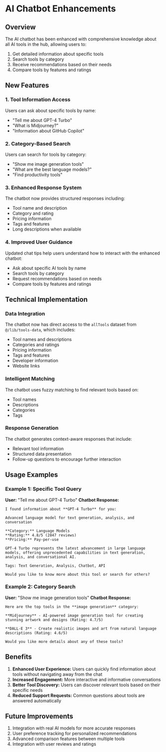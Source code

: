 # AI Chatbot Enhancements

## Overview
The AI chatbot has been enhanced with comprehensive knowledge about all AI tools in the hub, allowing users to:

1. Get detailed information about specific tools
2. Search tools by category
3. Receive recommendations based on their needs
4. Compare tools by features and ratings

## New Features

### 1. Tool Information Access
Users can ask about specific tools by name:
- "Tell me about GPT-4 Turbo"
- "What is Midjourney?"
- "Information about GitHub Copilot"

### 2. Category-Based Search
Users can search for tools by category:
- "Show me image generation tools"
- "What are the best language models?"
- "Find productivity tools"

### 3. Enhanced Response System
The chatbot now provides structured responses including:
- Tool name and description
- Category and rating
- Pricing information
- Tags and features
- Long descriptions when available

### 4. Improved User Guidance
Updated chat tips help users understand how to interact with the enhanced chatbot:
- Ask about specific AI tools by name
- Search tools by category
- Request recommendations based on needs
- Compare tools by features and ratings

## Technical Implementation

### Data Integration
The chatbot now has direct access to the `allTools` dataset from `@/lib/tools-data`, which includes:
- Tool names and descriptions
- Categories and ratings
- Pricing information
- Tags and features
- Developer information
- Website links

### Intelligent Matching
The chatbot uses fuzzy matching to find relevant tools based on:
- Tool names
- Descriptions
- Categories
- Tags

### Response Generation
The chatbot generates context-aware responses that include:
- Relevant tool information
- Structured data presentation
- Follow-up questions to encourage further interaction

## Usage Examples

### Example 1: Specific Tool Query
**User:** "Tell me about GPT-4 Turbo"
**Chatbot Response:** 
```
I found information about **GPT-4 Turbo** for you:

Advanced language model for text generation, analysis, and conversation

**Category:** Language Models
**Rating:** 4.8/5 (2847 reviews)
**Pricing:** Pay-per-use

GPT-4 Turbo represents the latest advancement in large language models, offering unprecedented capabilities in text generation, analysis, and conversational AI.

Tags: Text Generation, Analysis, Chatbot, API

Would you like to know more about this tool or search for others?
```

### Example 2: Category Search
**User:** "Show me image generation tools"
**Chatbot Response:**
```
Here are the top tools in the **image generation** category:

**Midjourney** - AI-powered image generation tool for creating stunning artwork and designs (Rating: 4.7/5)

**DALL-E 3** - Create realistic images and art from natural language descriptions (Rating: 4.6/5)

Would you like more details about any of these tools?
```

## Benefits

1. **Enhanced User Experience:** Users can quickly find information about tools without navigating away from the chat
2. **Increased Engagement:** More interactive and informative conversations
3. **Better Tool Discovery:** Users can discover relevant tools based on their specific needs
4. **Reduced Support Requests:** Common questions about tools are answered automatically

## Future Improvements

1. Integration with real AI models for more accurate responses
2. User preference tracking for personalized recommendations
3. Advanced comparison features between multiple tools
4. Integration with user reviews and ratings